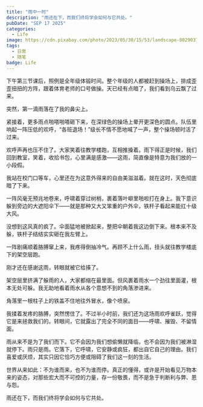 ```yaml
---
title: "雨中一时"
description: "雨还在下，而我们终将学会如何与它共处。"
pubDate: "SEP 17 2025"
categories:
  - Life
image: https://cdn.pixabay.com/photo/2023/05/30/15/53/landscape-8029037_960_720.jpg
tags:
  - 日常
  - 随笔
badge: Life
---
```


下午第三节课后，照例是全年级体锻时间。整个年级的人都被赶到操场上，排成歪歪扭扭的方阵，跟着体育老师的口号做操。天已经有点暗了，我们看到乌云飘了过来。

突然，第一滴雨落在了我的鼻尖上。

紧接着，更多雨点啪嗒啪嗒砸下来，在深绿色的操场上晕开更深色的圆点。队伍里响起一阵压低的欢呼，“各班退场！”级长不情不愿地喊了一声，整个操场顿时活了过来。

欢呼声再也压不住了。大家笑着往教学楼跑，互相推搡着。雨下得正是时候，我们回到教室，笑着，收拾书包，心里满是感激——这雨，简直像是特意为我们放的一小段假。

我站在校门口等车，心里还在为这意外得来的自由美滋滋着。就在这时，天色彻底暗了下来。

一阵风毫无预兆地卷来，呼啸着穿过树梢，裹着落叶噼里啪啦打在身上。我下意识躲到旁边的大遮阳伞下——就是那种又大又笨重的户外伞，铁杆子看起来能扛十级大风。

没想到这风真的疯了。伞面猛地被掀起来，整把伞朝着我这边倒下来。根本来不及躲，铁杆子结结实实砸在我左臂上。

一阵剧痛顺着胳膊窜上来，我疼得倒抽冷气。再顾不上什么雨，扭头就往教学楼底下的架空层跑。

刚才还在感谢这雨，转眼就被它给揍了。

架空层里挤满了躲雨的人，大家都缩在最里面。但风裹着雨水一个劲往里面灌，根本无处可躲。我无助地看着雨水从各个意想不到的角落渗进来。

角落里一根柱子上的铁盖不住地往外冒水，像个喷泉。

我揉着发疼的胳膊，突然愣住了。不过半小时前，我们还为这场雨欢呼雀跃，觉得它是来拯救我们的。转眼间，它就露出了完全不同的面目——呼啸、摧毁、不留情面。

雨从来不是为了我们而下。它不会因为我们想偷懒就降临，也不会因为我们被淋湿就停下。雨只是雨。它落下，它呼啸，它安静或疯狂，都出自它自己的理由。我们喜爱或厌烦，其实只因它恰巧方便或阻碍了我们这一刻的生活。

世界从来如此：不为谁而来，也不为谁而停。真正的懂得，或许是开始看见万物本来的姿态，对那些宏大而不可控的力量，存一份敬畏，而不是急于判断利与弊、恩与怨。

雨还在下，而我们终将学会如何与它共处。